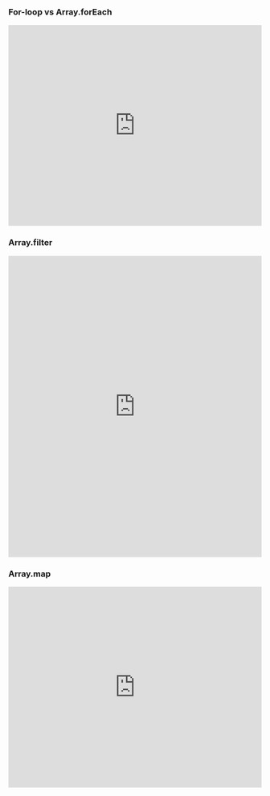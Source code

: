 <h3>For-loop vs Array.forEach</h3>
<iframe height="400px" width="100%" src="https://repl.it/@diraulo/for-loop-vs-foreach?lite=true" scrolling="no" frameborder="no" allowtransparency="true" allowfullscreen="true" sandbox="allow-forms allow-pointer-lock allow-popups allow-same-origin allow-scripts allow-modals"></iframe>

<h3>Array.filter</h3>
<iframe height="600px" width="100%" src="https://repl.it/@diraulo/arrayfilter?lite=true" scrolling="no" frameborder="no" allowtransparency="true" allowfullscreen="true" sandbox="allow-forms allow-pointer-lock allow-popups allow-same-origin allow-scripts allow-modals"></iframe>

<h3>Array.map</h3>
<iframe height="400px" width="100%" src="https://repl.it/@diraulo/arraymap?lite=true" scrolling="no" frameborder="no" allowtransparency="true" allowfullscreen="true" sandbox="allow-forms allow-pointer-lock allow-popups allow-same-origin allow-scripts allow-modals"></iframe>